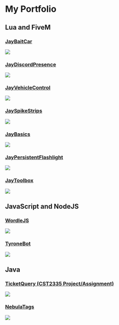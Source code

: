 # My Portfolio
## Lua and FiveM

### [JayBaitCar](https://github.com/JayPaulinCodes/JayBaitCar)
<img src="https://github-readme-stats.vercel.app/api/pin/?username=jaypaulincodes&theme=radical&repo=jaybaitcar">

### [JayDiscordPresence](https://github.com/JayPaulinCodes/JayDiscordPresence)
<img src="https://github-readme-stats.vercel.app/api/pin/?username=jaypaulincodes&theme=radical&repo=jaydiscordpresence">

### [JayVehicleControl](https://github.com/JayPaulinCodes/JayVehicleControl)
<img src="https://github-readme-stats.vercel.app/api/pin/?username=jaypaulincodes&theme=radical&repo=jayvehiclecontrol">

### [JaySpikeStrips](https://github.com/JayPaulinCodes/JaySpikeStrips)
<img src="https://github-readme-stats.vercel.app/api/pin/?username=jaypaulincodes&theme=radical&repo=jayspikestrips">

### [JayBasics](https://github.com/JayPaulinCodes/JayBasics)
<img src="https://github-readme-stats.vercel.app/api/pin/?username=jaypaulincodes&theme=radical&repo=jaybasics">

### [JayPersistentFlashlight](https://github.com/JayPaulinCodes/JayPersistentFlashlight)
<img src="https://github-readme-stats.vercel.app/api/pin/?username=jaypaulincodes&theme=radical&repo=jaypersistentflashlight">

### [JayToolbox](https://github.com/JayPaulinCodes/JayToolbox)
<img src="https://github-readme-stats.vercel.app/api/pin/?username=jaypaulincodes&theme=radical&repo=jaytoolbox">


## JavaScript and NodeJS

### [WordleJS](https://github.com/JayPaulinCodes/WordleJS)
<img src="https://github-readme-stats.vercel.app/api/pin/?username=jaypaulincodes&theme=radical&repo=wordlejs">

### [TyroneBot](https://github.com/JayPaulinCodes/TyroneBot)
<img src="https://github-readme-stats.vercel.app/api/pin/?username=jaypaulincodes&theme=radical&repo=tyronebot">


## Java

### [TicketQuery (CST2335 Project/Assignment)](https://github.com/JayPaulinCodes/CST2335_ProjectAssignment)
<img src="https://github-readme-stats.vercel.app/api/pin/?username=jaypaulincodes&theme=radical&repo=CST2335_ProjectAssignment">

### [NebulaTags](https://github.com/JayPaulinCodes/NebulaTags)
<img src="https://github-readme-stats.vercel.app/api/pin/?username=jaypaulincodes&theme=radical&repo=NebulaTags">
